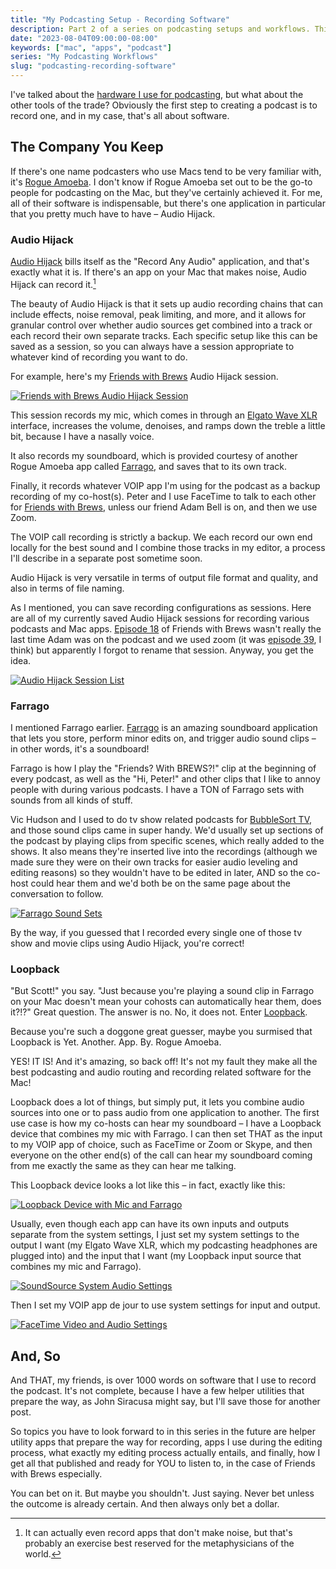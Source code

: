```yaml
---
title: "My Podcasting Setup - Recording Software"
description: Part 2 of a series on podcasting setups and workflows. This is the software I use for recording podcasts.
date: "2023-08-04T09:00:00-08:00"
keywords: ["mac", "apps", "podcast"]
series: "My Podcasting Workflows"
slug: "podcasting-recording-software"
---
```


I've talked about the [hardware I use for podcasting](https://scottwillsey.com/podcasting-setup-hardware/), but what about the other tools of the trade? Obviously the first step to creating a podcast is to record one, and in my case, that's all about software.

## The Company You Keep

If there's one name podcasters who use Macs tend to be very familiar with, it's [Rogue Amoeba](https://rogueamoeba.com). I don't know if Rogue Amoeba set out to be the go-to people for podcasting on the Mac, but they've certainly achieved it. For me, all of their software is indispensable, but there's one application in particular that you pretty much have to have – Audio Hijack.

### Audio Hijack

[Audio Hijack](https://rogueamoeba.com/audiohijack/) bills itself as the "Record Any Audio" application, and that's exactly what it is. If there's an app on your Mac that makes noise, Audio Hijack can record it.[^1]

The beauty of Audio Hijack is that it sets up audio recording chains that can include effects, noise removal, peak limiting, and more, and it allows for granular control over whether audio sources get combined into a track or each record their own separate tracks. Each specific setup like this can be saved as a session, so you can always have a session appropriate to whatever kind of recording you want to do.

For example, here's my [Friends with Brews](https://friendswithbrews.com) Audio Hijack session.

[![Friends with Brews Audio Hijack Session](../../assets/images/posts/AudioHijackFwBSession-296E143F-42B1-4413-9652-108458F4BB64.jpeg)](/images/posts/AudioHijackFwBSession-296E143F-42B1-4413-9652-108458F4BB64.jpeg)

This session records my mic, which comes in through an [Elgato Wave XLR](https://www.elgato.com/us/en/p/wave-xlr) interface, increases the volume, denoises, and ramps down the treble a little bit, because I have a nasally voice.

It also records my soundboard, which is provided courtesy of another Rogue Amoeba app called [Farrago](https://rogueamoeba.com/farrago/), and saves that to its own track.

Finally, it records whatever VOIP app I'm using for the podcast as a backup recording of my co-host(s). Peter and I use FaceTime to talk to each other for [Friends with Brews](https://friendswithbrews.com), unless our friend Adam Bell is on, and then we use Zoom.

The VOIP call recording is strictly a backup. We each record our own end locally for the best sound and I combine those tracks in my editor, a process I'll describe in a separate post sometime soon.

Audio Hijack is very versatile in terms of output file format and quality, and also in terms of file naming.

As I mentioned, you can save recording configurations as sessions. Here are all of my currently saved Audio Hijack sessions for recording various podcasts and Mac apps. [Episode 18](https://friendswithbrews.com/18/) of Friends with Brews wasn't really the last time Adam was on the podcast and we used zoom (it was [episode 39](https://friendswithbrews.com/39/), I think) but apparently I forgot to rename that session. Anyway, you get the idea.

[![Audio Hijack Session List](../../assets/images/posts/AudioHijackSessionsList-22BCE0E0-6ECE-417D-B0F0-20DDEACD35B4.jpeg)](/images/posts/AudioHijackSessionsList-22BCE0E0-6ECE-417D-B0F0-20DDEACD35B4.jpeg)

### Farrago

I mentioned Farrago earlier. [Farrago](https://rogueamoeba.com/farrago/) is an amazing soundboard application that lets you store, perform minor edits on, and trigger audio sound clips – in other words, it's a soundboard!

Farrago is how I play the "Friends? With BREWS?!" clip at the beginning of every podcast, as well as the "Hi, Peter!" and other clips that I like to annoy people with during various podcasts. I have a TON of Farrago sets with sounds from all kinds of stuff.

Vic Hudson and I used to do tv show related podcasts for [BubbleSort TV](https://bubblesort.show/bubblesort-tv/), and those sound clips came in super handy. We'd usually set up sections of the podcast by playing clips from specific scenes, which really added to the shows. It also means they're inserted live into the recordings (although we made sure they were on their own tracks for easier audio leveling and editing reasons) so they wouldn't have to be edited in later, AND so the co-host could hear them and we'd both be on the same page about the conversation to follow.

[![Farrago Sound Sets](../../assets/images/posts/FarragoSets-96F9B286-8CC9-4BAD-9CAE-9DCBCA223A29.jpeg)](/images/posts/FarragoSets-96F9B286-8CC9-4BAD-9CAE-9DCBCA223A29.jpeg)

By the way, if you guessed that I recorded every single one of those tv show and movie clips using Audio Hijack, you're correct!

### Loopback

"But Scott!" you say. "Just because you're playing a sound clip in Farrago on your Mac doesn't mean your cohosts can automatically hear them, does it?!?" Great question. The answer is no. No, it does not. Enter [Loopback](https://rogueamoeba.com/loopback/).

Because you're such a doggone great guesser, maybe you surmised that Loopback is Yet. Another. App. By. Rogue Amoeba.

YES! IT IS! And it's amazing, so back off! It's not my fault they make all the best podcasting and audio routing and recording related software for the Mac!

Loopback does a lot of things, but simply put, it lets you combine audio sources into one or to pass audio from one application to another. The first use case is how my co-hosts can hear my soundboard – I have a Loopback device that combines my mic with Farrago. I can then set THAT as the input to my VOIP app of choice, such as FaceTime or Zoom or Skype, and then everyone on the other end(s) of the call can hear my soundboard coming from me exactly the same as they can hear me talking.

This Loopback device looks a lot like this – in fact, exactly like this:

[![Loopback Device with Mic and Farrago](../../assets/images/posts/LoopbackMicAndFarrago-A8783B3D-3C98-4FCC-BDAF-C4AB24B2D8FC.jpeg)](/images/posts/LoopbackMicAndFarrago-A8783B3D-3C98-4FCC-BDAF-C4AB24B2D8FC.jpeg)

Usually, even though each app can have its own inputs and outputs separate from the system settings, I just set my system settings to the output I want (my Elgato Wave XLR, which my podcasting headphones are plugged into) and the input that I want (my Loopback input source that combines my mic and Farrago).

[![SoundSource System Audio Settings](../../assets/images/posts/SoundSource-25F30062-97B2-48F2-A923-EFA82FAC2FD8.png)](/images/posts/SoundSource-25F30062-97B2-48F2-A923-EFA82FAC2FD8.png)

Then I set my VOIP app de jour to use system settings for input and output.

[![FaceTime Video and Audio Settings](../../assets/images/posts/FaceTimeVideoAudioSettings-25F30062-97B2-48F2-A923-EFA82FAC2FD8.jpeg)](/images/posts/FaceTimeVideoAudioSettings-25F30062-97B2-48F2-A923-EFA82FAC2FD8.jpeg)

## And, So

And THAT, my friends, is over 1000 words on software that I use to record the podcast. It's not complete, because I have a few helper utilities that prepare the way, as John Siracusa might say, but I'll save those for another post.

So topics you have to look forward to in this series in the future are helper utility apps that prepare the way for recording, apps I use during the editing process, what exactly my editing process actually entails, and finally, how I get all that published and ready for YOU to listen to, in the case of Friends with Brews especially.

You can bet on it. But maybe you shouldn't. Just saying. Never bet unless the outcome is already certain. And then always only bet a dollar.

[^1]: It can actually even record apps that don't make noise, but that's probably an exercise best reserved for the metaphysicians of the world.
